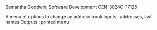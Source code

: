 Samantha Goodwin, Software Development
CEN-3024C-17125

A menu of options to change an address book
Inputs : addresses, last names
Outputs : printed menu
